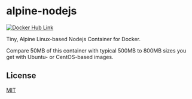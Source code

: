# alpine-nodejs

[![Docker Hub Link][docker-img]][docker-url]

Tiny, Alpine Linux-based Nodejs Container for Docker.

Compare 50MB of this container with typical 500MB to 800MB sizes you get with Ubuntu- or CentOS-based images.

## License

[MIT](LICENSE)

[docker-img]: https://img.shields.io/badge/docker-ready-blue.svg
[docker-url]: https://hub.docker.com/r/irakli/alpine-nodejs/

